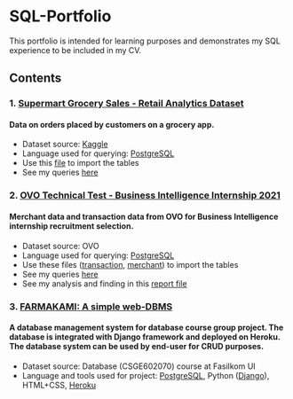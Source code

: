# SQL-Portfolio
This portfolio is intended for learning purposes and demonstrates my SQL experience to be included in my CV.

## Contents
### 1. [Supermart Grocery Sales - Retail Analytics Dataset](./Supermart%20Grocery%20Sales%20-%20Retail%20Analytics%20Dataset/)
#### Data on orders placed by customers on a grocery app.
* Dataset source: [Kaggle](https://www.kaggle.com/datasets/mohamedharris/supermart-grocery-sales-retail-analytics-dataset)
* Language used for querying: [PostgreSQL](https://www.postgresql.org/)
* Use this [file](./Supermart%20Grocery%20Sales%20-%20Retail%20Analytics%20Dataset/supermart_sales_tables.sql) to import the tables
* See my queries [here](./Supermart%20Grocery%20Sales%20-%20Retail%20Analytics%20Dataset/query.sql)

### 2. [OVO Technical Test - Business Intelligence Internship 2021](./OVO%20Technical%20Test%20-%20Business%20Intelligence%20Internship%202021/)
#### Merchant data and transaction data from OVO for Business Intelligence internship recruitment selection.
* Dataset source: OVO
* Language used for querying: [PostgreSQL](https://www.postgresql.org/)
* Use these files ([transaction](./OVO%20Technical%20Test%20-%20Business%20Intelligence%20Internship%202021/ovo_transaction_tables.sql), [merchant](./OVO%20Technical%20Test%20-%20Business%20Intelligence%20Internship%202021/ovo_ref_merchant_tables.sql)) to import the tables
* See my queries [here](./OVO%20Technical%20Test%20-%20Business%20Intelligence%20Internship%202021/query.sql)
* See my analysis and finding in this [report file](./OVO%20Technical%20Test%20-%20Business%20Intelligence%20Internship%202021/OVO%20Technical%20Test%20Report%20by%20Iqrar%20Agalosi%20Nureyza.pdf)

### 3. [FARMAKAMI: A simple web-DBMS](https://github.com/Iqrar99/FARMAKAMI-TK-BASDAT-56)
#### A database management system for database course group project. The database is integrated with Django framework and deployed on Heroku. The database system can be used by end-user for CRUD purposes.
* Dataset source: Database (CSGE602070) course at Fasilkom UI
* Language and tools used for project: [PostgreSQL](https://www.postgresql.org/), Python ([Django](https://www.djangoproject.com/)), HTML+CSS, [Heroku](https://www.heroku.com/)
